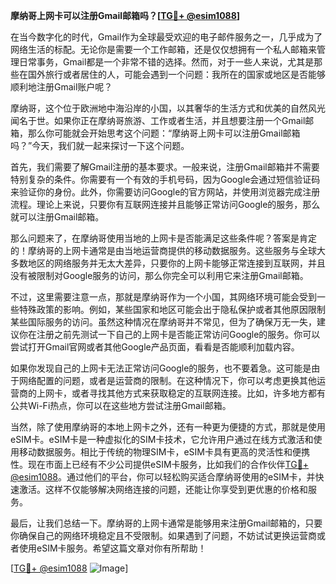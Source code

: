 **摩纳哥上网卡可以注册Gmail邮箱吗？[[TG💪+ @esim1088](https://t.me/s/esim1088)]**

在当今数字化的时代，Gmail作为全球最受欢迎的电子邮件服务之一，几乎成为了网络生活的标配。无论你是需要一个工作邮箱，还是仅仅想拥有一个私人邮箱来管理日常事务，Gmail都是一个非常不错的选择。然而，对于一些人来说，尤其是那些在国外旅行或者居住的人，可能会遇到一个问题：我所在的国家或地区是否能够顺利地注册Gmail账户呢？

摩纳哥，这个位于欧洲地中海沿岸的小国，以其奢华的生活方式和优美的自然风光闻名于世。如果你正在摩纳哥旅游、工作或者生活，并且想要注册一个Gmail邮箱，那么你可能就会开始思考这个问题：“摩纳哥上网卡可以注册Gmail邮箱吗？”今天，我们就一起来探讨一下这个问题。

首先，我们需要了解Gmail注册的基本要求。一般来说，注册Gmail邮箱并不需要特别复杂的条件。你需要有一个有效的手机号码，因为Google会通过短信验证码来验证你的身份。此外，你需要访问Google的官方网站，并使用浏览器完成注册流程。理论上来说，只要你有互联网连接并且能够正常访问Google的服务，那么就可以注册Gmail邮箱。

那么问题来了，在摩纳哥使用当地的上网卡是否能满足这些条件呢？答案是肯定的！摩纳哥的上网卡通常是由当地运营商提供的移动数据服务。这些服务与全球大多数地区的网络服务并无太大差异，只要你的上网卡能够正常连接到互联网，并且没有被限制对Google服务的访问，那么你完全可以利用它来注册Gmail邮箱。

不过，这里需要注意一点，那就是摩纳哥作为一个小国，其网络环境可能会受到一些特殊政策的影响。例如，某些国家和地区可能会出于隐私保护或者其他原因限制某些国际服务的访问。虽然这种情况在摩纳哥并不常见，但为了确保万无一失，建议你在注册之前先测试一下自己的上网卡是否能正常访问Google的服务。你可以尝试打开Gmail官网或者其他Google产品页面，看看是否能顺利加载内容。

如果你发现自己的上网卡无法正常访问Google的服务，也不要着急。这可能是由于网络配置的问题，或者是运营商的限制。在这种情况下，你可以考虑更换其他运营商的上网卡，或者寻找其他方式来获取稳定的互联网连接。比如，许多地方都有公共Wi-Fi热点，你可以在这些地方尝试注册Gmail邮箱。

当然，除了使用摩纳哥的本地上网卡之外，还有一种更为便捷的方式，那就是使用eSIM卡。eSIM卡是一种虚拟化的SIM卡技术，它允许用户通过在线方式激活和使用移动数据服务。相比于传统的物理SIM卡，eSIM卡具有更高的灵活性和便携性。现在市面上已经有不少公司提供eSIM卡服务，比如我们的合作伙伴[TG💪+ @esim1088](https://t.me/s/esim1088)。通过他们的平台，你可以轻松购买适合摩纳哥使用的eSIM卡，并快速激活。这样不仅能够解决网络连接的问题，还能让你享受到更优惠的价格和服务。

最后，让我们总结一下。摩纳哥的上网卡通常是能够用来注册Gmail邮箱的，只要你确保自己的网络环境稳定且不受限制。如果遇到了问题，不妨试试更换运营商或者使用eSIM卡服务。希望这篇文章对你有所帮助！

[[TG💪+ @esim1088](https://t.me/s/esim1088) ![Image](https://i.postimg.cc/4NQfJmqS/Snipaste-2025-05-13-00-14-12.png)]